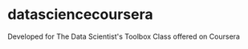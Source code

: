datasciencecoursera
===================

Developed for The Data Scientist's Toolbox Class offered on Coursera

